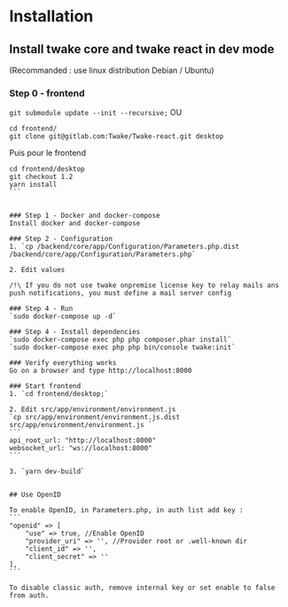 # Installation

## Install twake core and twake react in dev mode
(Recommanded : use linux distribution Debian / Ubuntu)

### Step 0 - frontend
`git submodule update --init --recursive;`
OU
```
cd frontend/
git clone git@gitlab.com:Twake/Twake-react.git desktop
```

Puis pour le frontend
````
cd frontend/desktop
git checkout 1.2
yarn install
```


### Step 1 - Docker and docker-compose
Install docker and docker-compose

### Step 2 - Configuration
1. `cp /backend/core/app/Configuration/Parameters.php.dist /backend/core/app/Configuration/Parameters.php`

2. Edit values

/!\ If you do not use twake onpremise license key to relay mails ans push notifications, you must define a mail server config

### Step 4 - Run
`sudo docker-compose up -d`

### Step 4 - Install dependencies
`sudo docker-compose exec php php composer.phar install`
`sudo docker-compose exec php php bin/console twake:init`

### Verify everything works
Go on a browser and type http://localhost:8000

### Start frontend
1. `cd frontend/desktop;`

2. Edit src/app/environment/environment.js
`cp src/app/environment/environment.js.dist  src/app/environment/environment.js `
```
api_root_url: "http://localhost:8000"
websocket_url: "ws://localhost:8000"
```

3. `yarn dev-build`


## Use OpenID

To enable OpenID, in Parameters.php, in auth list add key :
```
"openid" => [
    "use" => true, //Enable OpenID
    "provider_uri" => '', //Provider root or .well-known dir
    "client_id" => '',
    "client_secret" => ''
],
```

To disable classic auth, remove internal key or set enable to false from auth.